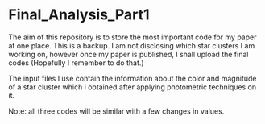# Final_Analysis_Part1

The aim of this repository is to store the most important code for my paper at one place. This is a backup. I am not disclosing which star clusters I am working on, however once my paper is published, I shall upload the final codes (Hopefully I remember to do that.)

The input files I use contain the information about the color and magnitude of a star cluster which i obtained after applying photometric techniques on it. 

Note: all three codes will be similar with a few changes in values.
